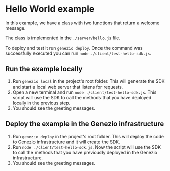 # Hello World example

In this example, we have a class with two functions that return a welcome message.

The class is implemented in the `./server/hello.js` file.

To deploy and test it run `genezio deploy`. Once the command was successfully executed you can run `node ./client/test-hello-sdk.js`.

## Run the example locally

1. Run `genezio local` in the project's root folder. This will generate the SDK and start a local web server that listens for requests.
2. Open a new terminal and run `node ./client/test-hello-sdk.js`. This script will use the SDK to call the methods that you have deployed locally in the previous step.
3. You should see the greeting messages.

## Deploy the example in the Genezio infrastructure

1. Run `genezio deploy` in the project's root folder. This will deploy the code to Genezio infrastructure and it will create the SDK.
2. Run `node ./client/test-hello-sdk.js`. Now the script will use the SDK to call the methods that you have previously deployed in the Genezio infrastructure.
3. You should see the greeting messages.
